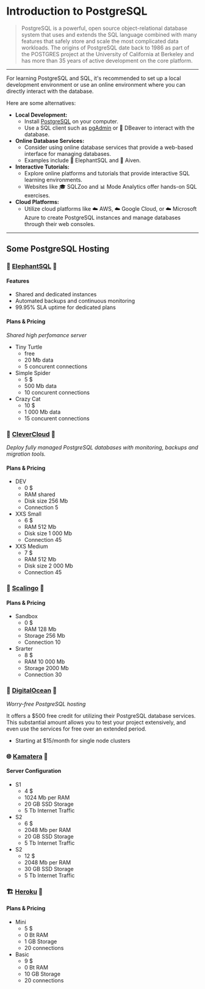 # Introduction to PostgreSQL

> PostgreSQL is a powerful, open source object-relational database system that uses and extends the SQL language combined with many features that safely store and scale the most complicated data workloads. The origins of PostgreSQL date back to 1986 as part of the POSTGRES project at the University of California at Berkeley and has more than 35 years of active development on the core platform.



- - -

For learning PostgreSQL and SQL, it's recommended to set up a local development environment or use an online environment where you can directly interact with the database. 

Here are some alternatives:
+ **Local Development:**
  - Install [PostgreSQL](https://www.postgresql.org/) on your computer.
  - Use a SQL client such as [pgAdmin](https://www.pgadmin.org/) or 🦷 DBeaver to interact with the database.
+ **Online Database Services:**
  - Consider using online database services that provide a web-based interface for managing databases.
  - Examples include 🐘 ElephantSQL and 🌟 Aiven.
+ **Interactive Tutorials:**
  - Explore online platforms and tutorials that provide interactive SQL learning environments.
  - Websites like 🎓 SQLZoo and 📊 Mode Analytics offer hands-on SQL exercises.
+ **Cloud Platforms:**
  - Utilize cloud platforms like ☁️ AWS, ☁️ Google Cloud, or ☁️ Microsoft Azure to create PostgreSQL instances and manage databases through their web consoles.

- - -

## Some PostgreSQL Hosting

### 🐘 [ElephantSQL](https://www.elephantsql.com/) 🔧

#### Features
+ Shared and dedicated instances
+ Automated backups and continuous monitoring
+ 99.95% SLA uptime for dedicated plans

#### Plans & Pricing
_Shared high perfomance server_

* Tiny Turtle
  + free
  + 20 Mb data
  + 5 concurent connections
* Simple Spider
  + 5 $
  + 500 Mb data
  + 10 concurent connections
* Crazy Cat
  + 10 $
  + 1 000 Mb data
  + 15 concurent connections

### 🤖 [CleverCloud](https://www.clever-cloud.com/product/postgresql/) 🔧
_Deploy fully managed PostgreSQL databases with monitoring, backups and migration tools._

#### Plans & Pricing
* DEV
  + 0 $
  + RAM shared
  + Disk size 256 Mb
  + Connection 5
* XXS Small
  + 6 $
  + RAM 512 Mb
  + Disk size 1 000 Mb
  + Connection 45
* XXS Medium
  + 7 $
  + RAM 512 Mb
  + Disk size 2 000 Mb
  + Connection 45

### 🚀 [Scalingo](https://scalingo.com/databases/postgresql) 🔧

#### Plans & Pricing
* Sandbox
  + 0 $
  + RAM 128 Mb
  + Storage 256 Mb
  + Connection 10
* Srarter
  + 8 $
  + RAM 10 000 Mb
  + Storage 2000 Mb
  + Connection 30

### 🌊 [DigitalOcean](https://www.digitalocean.com/products/managed-databases-postgresql?utm_medium=affiliates&utm_source=impact&utm_campaign=1244749&utm_content=&irgwc=1&irclickid=Vs1XB3RXLxyPRK-U45VhKWK4UkHxqw1%3AeUnx040) 🔧
_Worry-free PostgreSQL hosting_

It offers a $500 free credit for utilizing their PostgreSQL database services. This substantial amount allows you to test your project extensively, and even use the services for free over an extended period.

* Starting at $15/month for single node clusters

### 🌐 [Kamatera](https://try.kamatera.com/1nvps/?tcampaign=36074_462945&brand=kamatera&bta=36074) 🔧

#### Server Configuration
* S1
  + 4 $
  + 1024 Mb per RAM
  + 20 GB SSD Storage
  + 5 Tb Internet Traffic
* S2
  + 6 $
  + 2048 Mb per RAM
  + 20 GB SSD Storage
  + 5 Tb Internet Traffic
* S2
  + 12 $
  + 2048 Mb per RAM
  + 30 GB SSD Storage
  + 5 Tb Internet Traffic

### 🏗️ [Heroku](https://www.heroku.com/postgres) 🔧

#### Plans & Pricing
* Mini
  + 5 $
  + 0 Bt RAM
  + 1 GB Storage
  + 20 connections
* Basic
  + 9 $
  + 0 Bt RAM
  + 10 GB Storage
  + 20 connections
